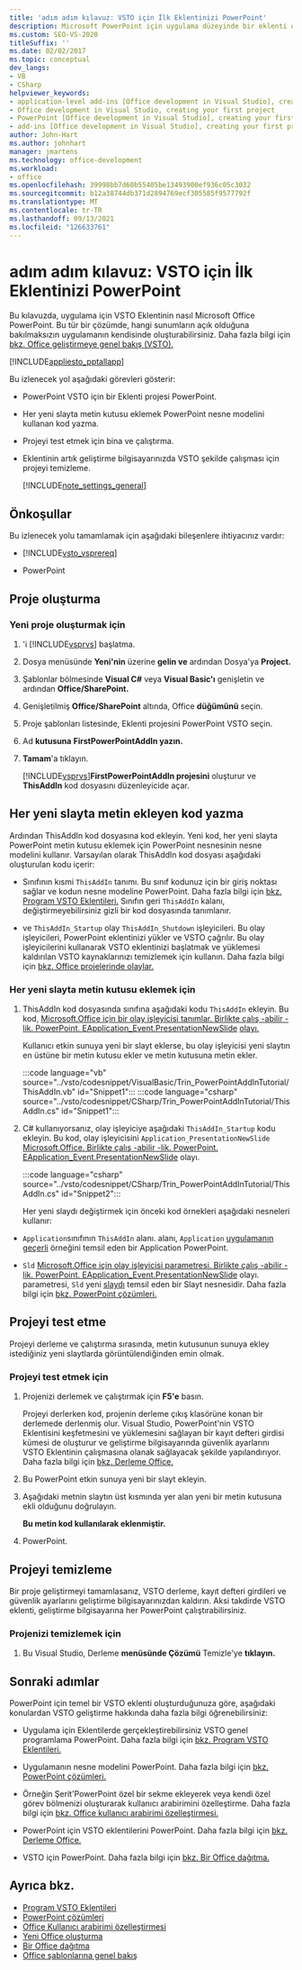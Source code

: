 ```yaml
---
title: 'adım adım kılavuz: VSTO için İlk Eklentinizi PowerPoint'
description: Microsoft PowerPoint için uygulama düzeyinde bir eklenti oluşturun. Bu özellik, hangi sunumların açık olduğuna bakılmaksızın uygulamanın kendisi tarafından kullanılabilir.
ms.custom: SEO-VS-2020
titleSuffix: ''
ms.date: 02/02/2017
ms.topic: conceptual
dev_langs:
- VB
- CSharp
helpviewer_keywords:
- application-level add-ins [Office development in Visual Studio], creating your first project
- Office development in Visual Studio, creating your first project
- PowerPoint [Office development in Visual Studio], creating your first project
- add-ins [Office development in Visual Studio], creating your first project
author: John-Hart
ms.author: johnhart
manager: jmartens
ms.technology: office-development
ms.workload:
- office
ms.openlocfilehash: 39998bb7d60b55405be13493900ef936c05c3032
ms.sourcegitcommit: b12a38744db371d2894769ecf305585f9577792f
ms.translationtype: MT
ms.contentlocale: tr-TR
ms.lasthandoff: 09/13/2021
ms.locfileid: "126633761"
---
```

# <a name="walkthrough-create-your-first-vsto-add-in-for-powerpoint"></a>adım adım kılavuz: VSTO için İlk Eklentinizi PowerPoint
  Bu kılavuzda, uygulama için VSTO Eklentinin nasıl Microsoft Office PowerPoint. Bu tür bir çözümde, hangi sunumların açık olduğuna bakılmaksızın uygulamanın kendisinde oluşturabilirsiniz. Daha fazla bilgi için [bkz. Office geliştirmeye genel bakış &#40;VSTO&#41;. ](../vsto/office-solutions-development-overview-vsto.md)

 [!INCLUDE[appliesto_pptallapp](../vsto/includes/appliesto-pptallapp-md.md)]

 Bu izlenecek yol aşağıdaki görevleri gösterir:

- PowerPoint VSTO için bir Eklenti projesi PowerPoint.

- Her yeni slayta metin kutusu eklemek PowerPoint nesne modelini kullanan kod yazma.

- Projeyi test etmek için bina ve çalıştırma.

- Eklentinin artık geliştirme bilgisayarınızda VSTO şekilde çalışması için projeyi temizleme.

  [!INCLUDE[note_settings_general](../sharepoint/includes/note-settings-general-md.md)]

## <a name="prerequisites"></a>Önkoşullar
 Bu izlenecek yolu tamamlamak için aşağıdaki bileşenlere ihtiyacınız vardır:

- [!INCLUDE[vsto_vsprereq](../vsto/includes/vsto-vsprereq-md.md)]

- PowerPoint

## <a name="create-the-project"></a>Proje oluşturma

### <a name="to-create-a-new-project"></a>Yeni proje oluşturmak için

1. 'i [!INCLUDE[vsprvs](../sharepoint/includes/vsprvs-md.md)] başlatma.

2. Dosya menüsünde **Yeni'nin** üzerine **gelin ve** ardından Dosya'ya **Project.**

3. Şablonlar bölmesinde **Visual C#** veya **Visual Basic'ı** genişletin ve ardından **Office/SharePoint.**

4. Genişletilmiş **Office/SharePoint** altında, Office **düğümünü** seçin.

5. Proje şablonları listesinde, Eklenti projesini PowerPoint VSTO seçin.

6. Ad **kutusuna** **FirstPowerPointAddIn yazın.**

7. **Tamam**'a tıklayın.

     [!INCLUDE[vsprvs](../sharepoint/includes/vsprvs-md.md)]**FirstPowerPointAddIn projesini** oluşturur ve **ThisAddIn** kod dosyasını düzenleyicide açar.

## <a name="write-code-that-adds-text-to-each-new-slide"></a>Her yeni slayta metin ekleyen kod yazma
 Ardından ThisAddIn kod dosyasına kod ekleyin. Yeni kod, her yeni slayta PowerPoint metin kutusu eklemek için PowerPoint nesnesinin nesne modelini kullanır. Varsayılan olarak ThisAddIn kod dosyası aşağıdaki oluşturulan kodu içerir:

- Sınıfının kısmi `ThisAddIn` tanımı. Bu sınıf kodunuz için bir giriş noktası sağlar ve kodun nesne modeline PowerPoint. Daha fazla bilgi için [bkz. Program VSTO Eklentileri.](../vsto/programming-vsto-add-ins.md) Sınıfın geri `ThisAddIn` kalanı, değiştirmeyebilirsiniz gizli bir kod dosyasında tanımlanır.

- ve `ThisAddIn_Startup` olay `ThisAddIn_Shutdown` işleyicileri. Bu olay işleyicileri, PowerPoint eklentinizi yükler ve VSTO çağrılır. Bu olay işleyicilerini kullanarak VSTO eklentinizi başlatmak ve yüklemesi kaldırılan VSTO kaynaklarınızı temizlemek için kullanın. Daha fazla bilgi için [bkz. Office projelerinde olaylar.](../vsto/events-in-office-projects.md)

### <a name="to-add-a-text-box-to-each-new-slide"></a>Her yeni slayta metin kutusu eklemek için

1. ThisAddIn kod dosyasında sınıfına aşağıdaki kodu `ThisAddIn` ekleyin. Bu kod, [Microsoft.Office için bir olay işleyicisi tanımlar. Birlikte çalış -abilir -lik. PowerPoint. EApplication_Event.PresentationNewSlide](/previous-versions/office/developer/office-2010/ff762876(v%3doffice.14)) [olayı.](/previous-versions/office/developer/office-2010/ff764034(v=office.14))

    Kullanıcı etkin sunuya yeni bir slayt eklerse, bu olay işleyicisi yeni slaytın en üstüne bir metin kutusu ekler ve metin kutusuna metin ekler.

    :::code language="vb" source="../vsto/codesnippet/VisualBasic/Trin_PowerPointAddInTutorial/ThisAddIn.vb" id="Snippet1":::
    :::code language="csharp" source="../vsto/codesnippet/CSharp/Trin_PowerPointAddInTutorial/ThisAddIn.cs" id="Snippet1":::

2. C# kullanıyorsanız, olay işleyiciye aşağıdaki `ThisAddIn_Startup` kodu ekleyin. Bu kod, olay işleyicisini `Application_PresentationNewSlide` [Microsoft.Office. Birlikte çalış -abilir -lik. PowerPoint. EApplication_Event.PresentationNewSlide](/previous-versions/office/developer/office-2010/ff762876(v%3doffice.14)) olayı.

    :::code language="csharp" source="../vsto/codesnippet/CSharp/Trin_PowerPointAddInTutorial/ThisAddIn.cs" id="Snippet2":::

   Her yeni slaydı değiştirmek için önceki kod örnekleri aşağıdaki nesneleri kullanır:

- `Application`sınıfının `ThisAddIn` alanı. alanı, `Application` [uygulamanın geçerli](/previous-versions/office/developer/office-2010/ff764034(v=office.14)) örneğini temsil eden bir Application PowerPoint.

- `Sld` [Microsoft.Office için olay işleyicisi parametresi. Birlikte çalış -abilir -lik. PowerPoint. EApplication_Event.PresentationNewSlide](/previous-versions/office/developer/office-2010/ff762876(v%3doffice.14)) olayı. parametresi, `Sld` yeni [slaydı](/previous-versions/office/developer/office-2010/ff763417(v=office.14)) temsil eden bir Slayt nesnesidir. Daha fazla bilgi için [bkz. PowerPoint çözümleri.](../vsto/powerpoint-solutions.md)

## <a name="test-the-project"></a>Projeyi test etme
 Projeyi derleme ve çalıştırma sırasında, metin kutusunun sunuya ekley istediğiniz yeni slaytlarda görüntülendiğinden emin olmak.

### <a name="to-test-the-project"></a>Projeyi test etmek için

1. Projenizi derlemek ve çalıştırmak için **F5'e** basın.

     Projeyi derlerken kod, projenin derleme çıkış klasörüne konan bir derlemede derlenmiş olur. Visual Studio, PowerPoint'nin VSTO Eklentisini keşfetmesini ve yüklemesini sağlayan bir kayıt defteri girdisi kümesi de oluşturur ve geliştirme bilgisayarında güvenlik ayarlarını VSTO Eklentinin çalışmasına olanak sağlayacak şekilde yapılandırıyor. Daha fazla bilgi için [bkz. Derleme Office.](../vsto/building-office-solutions.md)

2. Bu PowerPoint etkin sunuya yeni bir slayt ekleyin.

3. Aşağıdaki metnin slaytın üst kısmında yer alan yeni bir metin kutusuna ekli olduğunu doğrulayın.

     **Bu metin kod kullanılarak eklenmiştir.**

4. PowerPoint.

## <a name="clean-up-the-project"></a>Projeyi temizleme
 Bir proje geliştirmeyi tamamlasanız, VSTO derleme, kayıt defteri girdileri ve güvenlik ayarlarını geliştirme bilgisayarınızdan kaldırın. Aksi takdirde VSTO eklenti, geliştirme bilgisayarına her PowerPoint çalıştırabilirsiniz.

### <a name="to-clean-up-your-project"></a>Projenizi temizlemek için

1. Bu Visual Studio, Derleme **menüsünde Çözümü** Temizle'ye **tıklayın.**

## <a name="next-steps"></a>Sonraki adımlar
 PowerPoint için temel bir VSTO eklenti oluşturduğunuza göre, aşağıdaki konulardan VSTO geliştirme hakkında daha fazla bilgi öğrenebilirsiniz:

- Uygulama için Eklentilerde gerçekleştirebilirsiniz VSTO genel programlama PowerPoint. Daha fazla bilgi için [bkz. Program VSTO Eklentileri.](../vsto/programming-vsto-add-ins.md)

- Uygulamanın nesne modelini PowerPoint. Daha fazla bilgi için [bkz. PowerPoint çözümleri.](../vsto/powerpoint-solutions.md)

- Örneğin Şerit'PowerPoint özel bir sekme ekleyerek veya kendi özel görev bölmenizi oluşturarak kullanıcı arabirimini özelleştirme. Daha fazla bilgi için [bkz. Office kullanıcı arabirimi özelleştirmesi.](../vsto/office-ui-customization.md)

- PowerPoint için VSTO eklentilerini PowerPoint. Daha fazla bilgi için [bkz. Derleme Office.](../vsto/building-office-solutions.md)

- VSTO için PowerPoint. Daha fazla bilgi için [bkz. Bir Office dağıtma.](../vsto/deploying-an-office-solution.md)

## <a name="see-also"></a>Ayrıca bkz.
- [Program VSTO Eklentileri](../vsto/programming-vsto-add-ins.md)
- [PowerPoint çözümleri](../vsto/powerpoint-solutions.md)
- [Office Kullanıcı arabirimi özelleştirmesi](../vsto/office-ui-customization.md)
- [Yeni Office oluşturma](../vsto/building-office-solutions.md)
- [Bir Office dağıtma](../vsto/deploying-an-office-solution.md)
- [Office şablonlarına genel bakış](../vsto/office-project-templates-overview.md)
